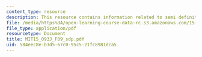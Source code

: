 ```yaml
---
content_type: resource
description: This resource contains information related to semi definite programming.
file: /media/https%3A/open-learning-course-data-rc.s3.amazonaws.com/15-093j-optimization-methods-fall-2009/584eec8eb3d567c095c521fc8981dca5_MIT15_093J_F09_sdp.pdf
file_type: application/pdf
resourcetype: Document
title: MIT15_093J_F09_sdp.pdf
uid: 584eec8e-b3d5-67c0-95c5-21fc8981dca5
---
```


